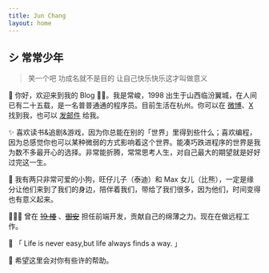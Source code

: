 ```yaml
---
title: Jun Chang
layout: home
---
```


## シ 常常少年

> 笑一个吧 功成名就不是目的 让自己快乐快乐这才叫做意义

🚀 你好，欢迎来到我的 Blog 👏🏻。我是常峻，1998 出生于山西临汾翼城，在人间已有二十五载，是一名普普通通的程序员。目前生活在杭州。你可以在 [微博](https://weibo.com/u/5484931522)、[X](https://twitter.com/52chinaweb) 找到我，也可以 [发邮件](mailto:52chinaweb@gmail.com) 给我。

✨ 喜欢读书&追剧&游戏，因为你总能在别的「世界」里得到些什么；喜欢编程，因为总感觉你也可以某种微弱的方式影响着这个世界。能凑巧跌进程序的世界是我为数不多最开心的选择。非常能折腾，常常思考人生，对自己最大的期望就是好好过完这一生。

🐶 我有两只非常可爱的小狗，旺仔儿子（泰迪）和 Max 女儿（比熊），一定是缘分让他们来到了我们的身边，陪伴着我们，带给了我们很多，因为他们，时间变得也有意义起来。

👨🏻‍💻 曾在 [~~19 楼~~](https://www.19lou.com/) 、[~~御安~~](http://www.yuan-info.com/#/index) 担任前端开发，贡献自己的绵薄之力。现在在做远程工作。

🌈 「 Life is never easy,but life always finds a way. 」

🌟 希望这里会对你有些许的帮助。
